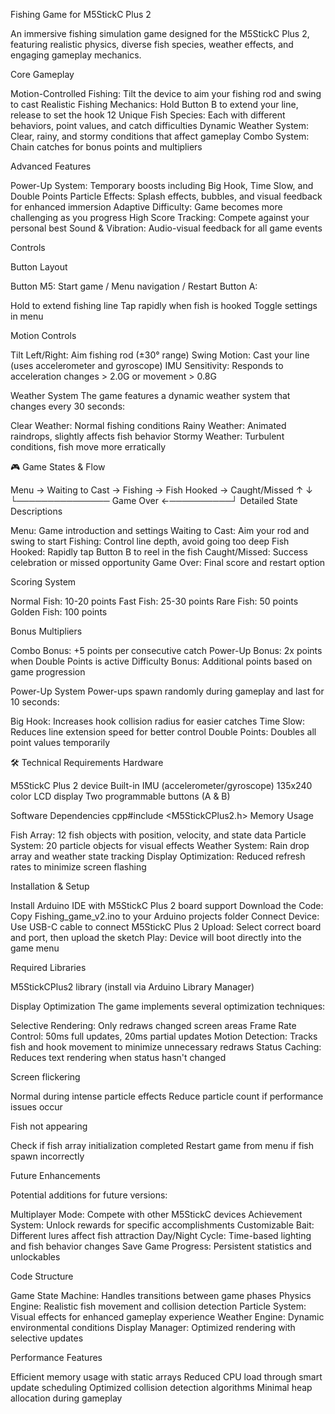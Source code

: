 Fishing Game for M5StickC Plus 2

An immersive fishing simulation game designed for the M5StickC Plus 2, featuring realistic physics, diverse fish species, weather effects, and engaging gameplay mechanics.

Core Gameplay

Motion-Controlled Fishing: Tilt the device to aim your fishing rod and swing to cast
Realistic Fishing Mechanics: Hold Button B to extend your line, release to set the hook
12 Unique Fish Species: Each with different behaviors, point values, and catch difficulties
Dynamic Weather System: Clear, rainy, and stormy conditions that affect gameplay
Combo System: Chain catches for bonus points and multipliers

Advanced Features

Power-Up System: Temporary boosts including Big Hook, Time Slow, and Double Points
Particle Effects: Splash effects, bubbles, and visual feedback for enhanced immersion
Adaptive Difficulty: Game becomes more challenging as you progress
High Score Tracking: Compete against your personal best
Sound & Vibration: Audio-visual feedback for all game events


Controls

Button Layout

Button M5: Start game / Menu navigation / Restart
Button A:

Hold to extend fishing line
Tap rapidly when fish is hooked
Toggle settings in menu



Motion Controls

Tilt Left/Right: Aim fishing rod (±30° range)
Swing Motion: Cast your line (uses accelerometer and gyroscope)
IMU Sensitivity: Responds to acceleration changes > 2.0G or movement > 0.8G

Weather System
The game features a dynamic weather system that changes every 30 seconds:

Clear Weather: Normal fishing conditions
Rainy Weather: Animated raindrops, slightly affects fish behavior
Stormy Weather: Turbulent conditions, fish move more erratically

🎮 Game States & Flow

Menu → Waiting to Cast → Fishing → Fish Hooked → Caught/Missed
  ↑                                      ↓
  └─────────────── Game Over ←──────────┘
Detailed State Descriptions

Menu: Game introduction and settings
Waiting to Cast: Aim your rod and swing to start
Fishing: Control line depth, avoid going too deep
Fish Hooked: Rapidly tap Button B to reel in the fish
Caught/Missed: Success celebration or missed opportunity
Game Over: Final score and restart option

Scoring System

Normal Fish: 10-20 points
Fast Fish: 25-30 points
Rare Fish: 50 points
Golden Fish: 100 points

Bonus Multipliers

Combo Bonus: +5 points per consecutive catch
Power-Up Bonus: 2x points when Double Points is active
Difficulty Bonus: Additional points based on game progression

Power-Up System
Power-ups spawn randomly during gameplay and last for 10 seconds:

Big Hook: Increases hook collision radius for easier catches
Time Slow: Reduces line extension speed for better control
Double Points: Doubles all point values temporarily

🛠️ Technical Requirements
Hardware

M5StickC Plus 2 device
Built-in IMU (accelerometer/gyroscope)
135x240 color LCD display
Two programmable buttons (A & B)

Software Dependencies
cpp#include <M5StickCPlus2.h>
Memory Usage

Fish Array: 12 fish objects with position, velocity, and state data
Particle System: 20 particle objects for visual effects
Weather System: Rain drop array and weather state tracking
Display Optimization: Reduced refresh rates to minimize screen flashing

Installation & Setup

Install Arduino IDE with M5StickC Plus 2 board support
Download the Code: Copy Fishing_game_v2.ino to your Arduino projects folder
Connect Device: Use USB-C cable to connect M5StickC Plus 2
Upload: Select correct board and port, then upload the sketch
Play: Device will boot directly into the game menu

Required Libraries

M5StickCPlus2 library (install via Arduino Library Manager)

Display Optimization
The game implements several optimization techniques:

Selective Rendering: Only redraws changed screen areas
Frame Rate Control: 50ms full updates, 20ms partial updates
Motion Detection: Tracks fish and hook movement to minimize unnecessary redraws
Status Caching: Reduces text rendering when status hasn't changed

Screen flickering

Normal during intense particle effects
Reduce particle count if performance issues occur

Fish not appearing

Check if fish array initialization completed
Restart game from menu if fish spawn incorrectly


Future Enhancements

Potential additions for future versions:

Multiplayer Mode: Compete with other M5StickC devices
Achievement System: Unlock rewards for specific accomplishments
Customizable Bait: Different lures affect fish attraction
Day/Night Cycle: Time-based lighting and fish behavior changes
Save Game Progress: Persistent statistics and unlockables

Code Structure

Game State Machine: Handles transitions between game phases
Physics Engine: Realistic fish movement and collision detection
Particle System: Visual effects for enhanced gameplay experience
Weather Engine: Dynamic environmental conditions
Display Manager: Optimized rendering with selective updates

Performance Features

Efficient memory usage with static arrays
Reduced CPU load through smart update scheduling
Optimized collision detection algorithms
Minimal heap allocation during gameplay
